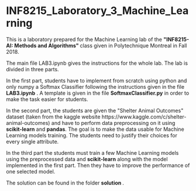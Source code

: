 # INF8215_Laboratory_3_Machine_Learning
<p> This is a laboratory prepared for the Machine Learning lab of the <strong> "INF8215- AI: Methods and Algorithms" </strong> class given in Polytechnique Montreal in Fall 2018. </p>
  
<p> The main file <bold> LAB3.ipynb</bold> gives the instructions for the whole lab.
The lab is divided in three parts.</p>
<p>In the first part, students have to implement from scratch using python and only numpy a Softmax Classifier following the instructions given in the file <strong> LAB3.ipynb</strong> . A template is given in the file <strong> SoftmaxClassifier.py</strong> in order to make the task easier for students.</p>

<p>In the second part, the students are given the "Shelter Animal Outcomes" dataset (taken from the kaggle website https://www.kaggle.com/c/shelter-animal-outcomes) and have to perform data preprocessing on it using <strong> scikit-learn</strong> and <strong> pandas</strong>.
The goal is to make the data usable for Machine Learning models training. The students need to justify their choices for every single attribute.</p>

<p>In the third part the students must train a few  Machine Learning models using the preprocessed data and <strong> scikit-learn</strong> along with the model implemented in the first part. Then they have to improve the performance of one selected model.</p>

<p> The solution can be found in the folder <strong> solution </strong>.</p>
